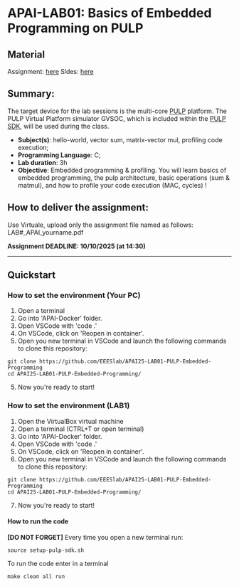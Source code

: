 # APAI-LAB01: Basics of Embedded Programming on PULP

## Material

Assignment: [here](docs/assignment.docx)
Sldes: [here](docs/slides.pdf)

## Summary:
The target device for the lab sessions is the multi-core [PULP](https://github.com/pulp-platform/pulp) platform.
The PULP Virtual Platform simulator GVSOC, which is included within the [PULP SDK](https://github.com/pulp-platform/pulp-sdk), will be used during the class.

- **Subject(s)**: hello-world, vector sum, matrix-vector mul, profiling code execution;
- **Programming Language**: C;
- **Lab duration**: 3h
- **Objective**: Embedded programming & profiling. You will learn basics of embedded programming, the pulp architecture, basic operations (sum & matmul), and how to profile your code execution (MAC, cycles) !


## How to deliver the assignment:

Use Virtuale, upload only the assignment file named as follows: LAB#_APAI_yourname.pdf


**Assignment DEADLINE: 10/10/2025 (at 14:30)**

___

## Quickstart

### How to set the environment (Your PC)

1. Open a terminal
2. Go into 'APAI-Docker' folder.
3. Open VSCode with 'code .'
4. On VSCode, click on 'Reopen in container'.
5. Open you new terminal in VSCode and launch the following commands to clone this repository:
```
git clone https://github.com/EEESlab/APAI25-LAB01-PULP-Embedded-Programming
cd APAI25-LAB01-PULP-Embedded-Programming/
```
5. Now you're ready to start!

### How to set the environment (LAB1)

1. Open the VirtualBox virtual machine
2. Open a terminal (CTRL+T or open terminal)
3. Go into 'APAI-Docker' folder.
4. Open VSCode with 'code .'
5. On VSCode, click on 'Reopen in container'.
6. Open you new terminal in VSCode and launch the following commands to clone this repository:
```
git clone https://github.com/EEESlab/APAI25-LAB01-PULP-Embedded-Programming
cd APAI25-LAB01-PULP-Embedded-Programming/
```
7. Now you're ready to start!

#### How to run the code
**[DO NOT FORGET]** Every time you open a new terminal run:

`source setup-pulp-sdk.sh`

To run the code enter in a terminal

`make clean all run`

